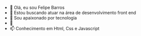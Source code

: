 - 👋 Olá, eu sou Felipe Barros
- 👀 Estou buscando atuar na área de desenvolvimento front end
- 🌱 Sou apaixonado por tecnologia
- 💞️ 
- 📫 Conhecimento em Html, Css e Javascript

<!---
FelipeDevOp1/FelipeDevOp1 is a ✨ special ✨ repository because its `README.md` (this file) appears on your GitHub profile.
You can click the Preview link to take a look at your changes.
--->
